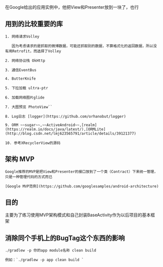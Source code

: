 在Google给出的应用实例中，他把View和Presenter放到一块了，也行

## 用到的比较重要的库

    1. 网络请求Volley

       因为考虑请求的是抓取的微博数据，可能还抓取别的数据，不算格式化的返回数据，所以没有用Retrofit，而选择了Volley

    2. 网络协议栈 OkHttp

    3. 通信EventBus

    4. ButterKnife

    5. 下拉加载 ultra-ptr

    6. 加载网络图片glide

    7. 大图预览 PhotoView``

    8. Log日志 [logger](https://github.com/orhanobut/logger)

    9. ORM ~~sugar~~,~~ActiveAndroid~~,[realm](https://realm.io/docs/java/latest/),[ORMLite](http://blog.csdn.net/lmj623565791/article/details/39121377)

    10. 参考XRecyclerView的源码


## 架构 MVP

    Google推荐的MVP是把View和Presenter的接口放到了一个类（Contract）下来统一管理，只是一种管理代码的方式而已

    [Google MVP范例](https://github.com/googlesamples/android-architecture)

## 目的

   主要为了练习使用MVP架构模式和自己封装BaseActivity作为以后项目的基本框架


## 消除同个手机上的BugTag这个东西的影响
    ./gradlew -p 你的app module名称 clean build

    例如：`./gradlew -p app clean build `

